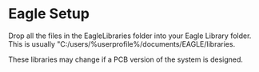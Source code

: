 # Eagle Setup 

Drop all the files in the EagleLibraries folder into your Eagle Library folder.
This is usually "C:/users/%userprofile%/documents/EAGLE/libraries.

These libraries may change if a PCB version of the system is designed.